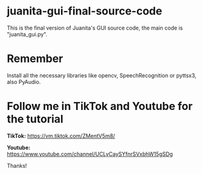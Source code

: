 # juanita-gui-final-source-code
This is the final version of Juanita's GUI source code, the main code is "juanita_gui.py".

# **Remember**

Install all the necessary libraries like opencv, SpeechRecognition or pyttsx3, also PyAudio.

# **Follow me in TikTok and Youtube for the tutorial**

**TikTok:** https://vm.tiktok.com/ZMentV5m8/

**Youtube:** https://www.youtube.com/channel/UCLyCaySYfnrSVxbhW15gSDg

Thanks!
